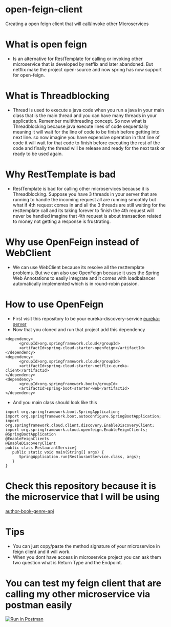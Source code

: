 # open-feign-client
Creating a open feign client that will call/invoke other Microservices

# What is open feign
- Is an alternative for RestTemplate for calling or invoking other microservice that is developed by netflix and later abandoned.
But netflix make the project open-source and now spring has now support for open-feign.

# What is Threadblocking
- Thread is used to execute a java code when you run a java in your main class that is the main thread and you can have many threads in your application.
Remember multithreading concept. So now what is Threadblocking because java execute lines of code sequentially meaning it will wait for the line of code
to be finish before getting into next line. so now imagine you have expensive operation in that line of code it will wait for that code to finish before executing
the rest of the code and finally the thread will be release and ready for the next task or ready to be used again.

# Why RestTemplate is bad
- RestTemplate is bad for calling other microservices because it is Threadblocking. Suppose you have 3 threads in your server that are running
to handle the incoming request all are running smoothly but what if 4th request comes in and all the 3 threads are still waiting for the
resttemplate call and its taking forever to finish the 4th request will never be handled imagine that 4th request is about transaction related to
money not getting a response is frustrating.

# Why use OpenFeign instead of WebClient
- We can use WebClient because its resolve all the resttemplate problems. But we can also use OpenFeign because it uses the Spring Web Annotations to easily integrate and it comes with loadbalancer automatically implemented which is in round-robin passion.

# How to use OpenFeign
- First visit this repository to be your eureka-discovery-service [eureka-server](https://github.com/Elleined/eureka-discovery-service)
- Now that you cloned and run that project add this dependency
```
<dependency>
      <groupId>org.springframework.cloud</groupId>
      <artifactId>spring-cloud-starter-openfeign</artifactId>
</dependency>
<dependency>
      <groupId>org.springframework.cloud</groupId>
      <artifactId>spring-cloud-starter-netflix-eureka-client</artifactId>
</dependency>
<dependency>
      <groupId>org.springframework.boot</groupId>
      <artifactId>spring-boot-starter-web</artifactId>
</dependency>
```
- And you main class should look like this
```
import org.springframework.boot.SpringApplication;
import org.springframework.boot.autoconfigure.SpringBootApplication;
import org.springframework.cloud.client.discovery.EnableDiscoveryClient;
import org.springframework.cloud.openfeign.EnableFeignClients;
@SpringBootApplication
@EnableFeignClients
@EnableDiscoveryClient
public class RestaurantService{
   public static void main(String[] args) {
      SpringApplication.run(RestaurantService.class, args);
   }
}
```


# Check this repository because it is the microservice that I will be using
[author-book-genre-api](https://github.com/Elleined/book-author-genre-rest-api.git)

# Tips
- You can just copy/paste the method signature of your microservice in feign client and it will work.
- When you dont have access in microservice project you can ask them two question what is Return Type and the Endpoint.

# You can test my feign client that are calling my other microservice via postman easily
[![Run in Postman](https://run.pstmn.io/button.svg)](https://app.getpostman.com/run-collection/26932885-50b24c11-3002-46ca-ab2d-fe7e64227e0a?action=collection%2Ffork&source=rip_markdown&collection-url=entityId%3D26932885-50b24c11-3002-46ca-ab2d-fe7e64227e0a%26entityType%3Dcollection%26workspaceId%3D1025f89f-d385-4194-8336-c923f55680b5)
